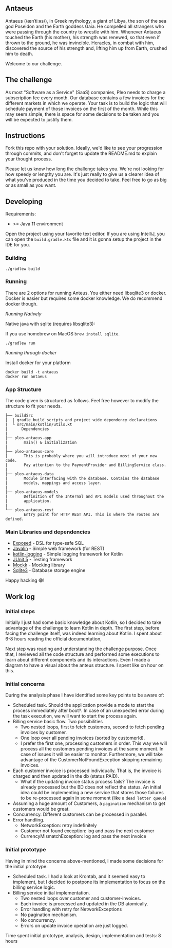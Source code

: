 ## Antaeus

Antaeus (/ænˈtiːəs/), in Greek mythology, a giant of Libya, the son of the sea god Poseidon and the Earth goddess Gaia. He compelled all strangers who were passing through the country to wrestle with him. Whenever Antaeus touched the Earth (his mother), his strength was renewed, so that even if thrown to the ground, he was invincible. Heracles, in combat with him, discovered the source of his strength and, lifting him up from Earth, crushed him to death.

Welcome to our challenge.

## The challenge

As most "Software as a Service" (SaaS) companies, Pleo needs to charge a subscription fee every month. Our database contains a few invoices for the different markets in which we operate. Your task is to build the logic that will schedule payment of those invoices on the first of the month. While this may seem simple, there is space for some decisions to be taken and you will be expected to justify them.

## Instructions

Fork this repo with your solution. Ideally, we'd like to see your progression through commits, and don't forget to update the README.md to explain your thought process.

Please let us know how long the challenge takes you. We're not looking for how speedy or lengthy you are. It's just really to give us a clearer idea of what you've produced in the time you decided to take. Feel free to go as big or as small as you want.

## Developing

Requirements:
- \>= Java 11 environment

Open the project using your favorite text editor. If you are using IntelliJ, you can open the `build.gradle.kts` file and it is gonna setup the project in the IDE for you.

### Building

```
./gradlew build
```

### Running

There are 2 options for running Anteus. You either need libsqlite3 or docker. Docker is easier but requires some docker knowledge. We do recommend docker though.

*Running Natively*

Native java with sqlite (requires libsqlite3):

If you use homebrew on MacOS `brew install sqlite`.

```
./gradlew run
```

*Running through docker*

Install docker for your platform

```
docker build -t antaeus
docker run antaeus
```

### App Structure
The code given is structured as follows. Feel free however to modify the structure to fit your needs.
```
├── buildSrc
|  | gradle build scripts and project wide dependency declarations
|  └ src/main/kotlin/utils.kt 
|      Dependencies
|
├── pleo-antaeus-app
|       main() & initialization
|
├── pleo-antaeus-core
|       This is probably where you will introduce most of your new code.
|       Pay attention to the PaymentProvider and BillingService class.
|
├── pleo-antaeus-data
|       Module interfacing with the database. Contains the database 
|       models, mappings and access layer.
|
├── pleo-antaeus-models
|       Definition of the Internal and API models used throughout the
|       application.
|
└── pleo-antaeus-rest
        Entry point for HTTP REST API. This is where the routes are defined.
```

### Main Libraries and dependencies
* [Exposed](https://github.com/JetBrains/Exposed) - DSL for type-safe SQL
* [Javalin](https://javalin.io/) - Simple web framework (for REST)
* [kotlin-logging](https://github.com/MicroUtils/kotlin-logging) - Simple logging framework for Kotlin
* [JUnit 5](https://junit.org/junit5/) - Testing framework
* [Mockk](https://mockk.io/) - Mocking library
* [Sqlite3](https://sqlite.org/index.html) - Database storage engine

Happy hacking 😁!


## Work log

### Initial steps

Initially I just had some basic knowledge about Kotlin, so I decided to take advantage of the challenge to learn Kotlin in depth. 
The first step, before facing the challenge itself, was indeed learning about Kotlin. 
I spent about 6-8 hours reading the official documentation, 

Next step was reading and understanding the challenge purpose. Once that, I reviewed all the code structure and performed some executions to learn about different components and its interactions.
Even I made a diagram to have a visual about the anteus structure. I spent like on hour on this.

### Initial concerns

During the analysis phase I have identified some key points to be aware of: 
* Scheduled task. Should the application provide a mode to start the process immediately after boot?. In case of an unexpected error during the task execution, we will want to start the process again.
* Billing service basic flow. Two possibilities
  * Two nested loops, first to fetch customers, second to fetch pending invoices by customer. 
  * One loop over all pending invoices (sorted by customerId).
  * I prefer the first one, processing customers in order. This way we will process all the customers pending invoices at the same moment. In case of issues it will be easier to monitor. Furthermore, we will take advantage of the CustomerNotFoundException skipping remaining invoices.
* Each customer invoice is processed individually. That is, the invoice is charged and then updated in the db (status PAID).
  * What if the updating invoice status process fails? The invoice is already processed but the BD does not reflect the status. An initial idea could be implementing a new service that stores those failures to be re-processed again in some moment (like a `dead letter queue`)
* Assuming a huge amount of Customers, a `pagination` mechanism to get customers would be great.
* Concurrency. Different customers can be processed in parallel.
* Error handling. 
  * NetworkException: retry indefinitely
  * Customer not found exception: log and pass the next customer
  * CurrencyMismatchException: log and pass the next invoice 

### Initial prototype

Having in mind the concerns above-mentioned, I made some decisions for the initial prototype:
* Scheduled task. I had a look at Krontab, and it seemed easy to implement, but I decided to postpone its implementation to focus on the billing service logic.
* Billing service initial implementation. 
  * Two nested loops over customer and customer-invoices.
  * Each invoice is processed and updated in the DB atomically.
  * Error handling with retry for NetworkExceptions
  * No pagination mechanism.
  * No concurrency.
  * Errors on update invoice operation are just logged.

Time spent initial prototype, analysis, design, implementation and tests: 8 hours

 